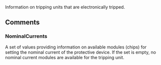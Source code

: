 Information on tripping units that are electronically tripped.

<!-- end of short definition -->



## Comments

### NominalCurrents

A set of values providing information on available modules (chips) for setting the nominal current of the protective device. If
the set is empty, no nominal current modules are available for the tripping unit.

